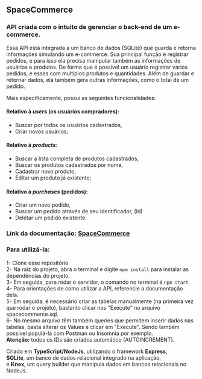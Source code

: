 ## SpaceCommerce <br/>
### API criada com o intuito de gerenciar o back-end de um e-commerce.

Essa API está integrada a um banco de dados (SQLite) que guarda e retorna informações simulando um e-commerce.
Sua principal função é registrar pedidos, e para isso ela precisa manipular também as informações de usuários e produtos.
De forma que é possível um usuário registrar vários pedidos, e esses com multiplos produtos e quantidades.
Além de guardar e retornar dados, ela também gera outras informações, como o total de um pedido.


Mais especificamente, possui as seguintes funcionalidades:

#### Relativo à _users_ (os usuários compradores):<br/>
- Buscar por todos os usuários cadastrados,<br/>
- Criar novos usuários;<br/>

	   
#### Relativo à _products_: <br/>
- Buscar a lista completa de produtos cadastrados, <br/>
- Buscar os produtos cadastrados por nome, <br/>
- Cadastrar novo produto, <br/>
- Editar um produto já existente; <br/>


#### Relativo à _purchases_ (pedidos):<br/>
- Criar um novo pedido,<br/>
- Buscar um pedido através de seu identificador, (Id)<br/>
- Deletar um pedido existente.<br/> 

### Link da documentação: [SpaceCommerce](https://documenter.getpostman.com/view/27681355/2s9Xxtxaz4#e177542b-a0ee-4c80-8435-5c3288fa3d21)

### Para utilizá-la:
1- Clone esse repositório <br/>
2- Na raíz do projeto, abra o terminal e digite `npm install` para instalar as dependências do projeto. <br/>
3- Em seguida, para rodar o servidor, o comando no terminal é `npm start`.<br/>
4- Para orientações de como utilizar a API, referencie a documentação dela.<br/>
5- Em seguida, é necessário criar as tabelas manualmente (na primeira vez que rodar o projeto), bastanto clicar nos "Execute" no arquivo spacecommerce.sql. <br/>
6- No mesmo arquivo têm também queries que permitem inserir dados nas tabelas, basta alterar os Values e clicar em "Execute". Sendo também possível populá-la com Postman ou Insomnia por exemplo. <br/>
  **Atenção:** todos os IDs são criados automático (AUTOINCREMENT).
<br/>

Criado em **TypeScript/NodeJs**, utilizando o framework __Express__, <br/>
**SQLite**, um banco de dados relacional integrado na aplicação, <br/>
e **Knex**, um query builder que manipula dados em bancos relacionais no NodeJs.
